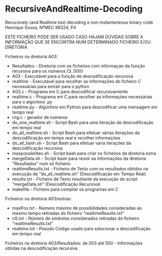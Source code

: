 # RecursiveAndRealtime-Decoding
Recursively (and Realtime too) decoding a non-instantaneous binary code
Henrique Sousa, NºMEC 98324, P4

ESTE FICHEIRO PODE SER USADO CASO HAJAM DÚVIDAS SOBRE A INFORMAÇÃO QUE SE ENCONTRA NUM DETERMINADO FICHEIRO E/OU DIRETORIA

Ficheiros na diretoria A03:
  - Resultados - Diretoria com os ficheiros com informaçao da função recursiva para os números {3..500}
  - A03 - Executável para a função de descodificação recursiva
  - realtime - Executável para recolher as informações do ficheiro C necessárias para extrair para o python
  - A03.c - Programa em C para descodificar recursivamente
  - realtime.c - Programa em C para recolher as informações necessárias para o algoritmo .py
  - realtime.py - Algoritmo em Python para descodificar uma mensagem em tempo real
  - rng.c - gerador de números
  - do_one_realtime.sh - Script Bash para uma iteração de descodificação em tempo real
  - do_all_realtime.sh - Script Bash para efetuar várias iterações da descodificação em tempo real e recolher informações
  - do_all_bash.sh - Script Bash para efetuar varia iterações da descodificação recursiva
  - maxpossibilites.sh - Script bash para criar os ficheiros da diretoria extra
  - mergeData.sh - Script bash para reunir as informações da diretoria "Resultados" num só ficheiro
  - realtimeResults.txt - Ficheiro de Texto com os resultados obtidos na execução de "do_all_realtime.sh" (Descodificação em Tempo Real)
  - results.txt - Ficheiro de Texto resultante da execução do script "mergeData.sh" (Descodificação Recursiva)
  - makefile - Ficheiro para compilar os programas em C

Ficheiros na diretoria A03/extras:
  - maxPos.txt - Número máximo de possibilidades consideradas ao mesmo tempo retiradas do ficheiro "realtimeResults.txt"
  - nS.txt - Número de símbolos considerados retiradas do ficheiro "realtimeResults.txt"
  - realtime.txt - Pseudo Código usado para solucionar a descodificação em tempo real
  
  Ficheiros na diretoria A03/Resultados:
    de 003 até 500
      - Informações obtidas na descodificação recursiva
